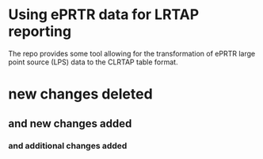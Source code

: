 # Using ePRTR data for LRTAP reporting
The repo provides some tool allowing for the transformation of ePRTR large point source (LPS) data to the CLRTAP table format.
# new changes deleted
## and new changes added
### and additional changes added